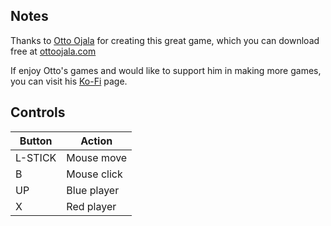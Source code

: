 ## Notes

Thanks to [Otto Ojala](https://ottoojala.itch.io) for creating this great game, which you can download free at [ottoojala.com](https://ottoojala.com)

If enjoy Otto's games and would like to support him in making more games, you can visit his [Ko-Fi](https://ko-fi.com/ottoojala) page.


## Controls

| Button  | Action      |
| ------- | ----------- |
| L-STICK | Mouse move  |
| B       | Mouse click |
| UP      | Blue player |
| X       | Red player  |
